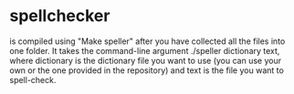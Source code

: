 # spellchecker
is compiled using "Make speller" after you have collected all the files into one folder. It takes the command-line argument ./speller dictionary text, where dictionary is the dictionary file you want to use (you can use your own or the one provided in the repository) and text is the file you want to spell-check.
